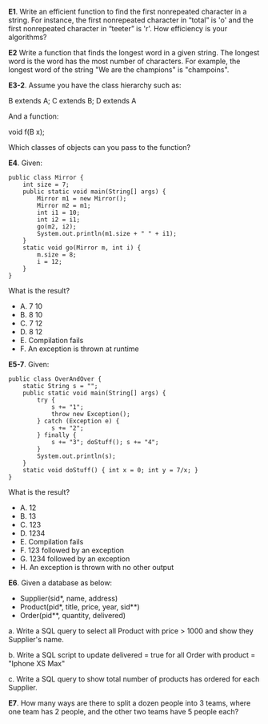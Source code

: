 **E1**. Write an efficient function to find the first nonrepeated character in a string. For instance, the first nonrepeated character in “total” is 'o' and the first nonrepeated character in “teeter” is 'r'. How efficiency is your algorithms?

**E2** Write a function that finds the longest word in a given string. The longest word is the word has the most number of characters. For example, the longest word of the string "We are the champions" is "champoins".

**E3-2**. Assume you have the class hierarchy such as:

B extends A; C extends B; D extends A

And a function:

void f(B x);

Which classes of objects can you pass to the function?

**E4**. Given:

```
public class Mirror {
    int size = 7;
    public static void main(String[] args) {
        Mirror m1 = new Mirror();
        Mirror m2 = m1;
        int i1 = 10;
        int i2 = i1;
        go(m2, i2);
        System.out.println(m1.size + " " + i1);
    }
    static void go(Mirror m, int i) {
        m.size = 8;
        i = 12;
    }
}
```

What is the result?

* A. 7 10
* B. 8 10
* C. 7 12
* D. 8 12
* E. Compilation fails
* F. An exception is thrown at runtime

**E5-7**. Given:

```
public class OverAndOver {
    static String s = "";
    public static void main(String[] args) {
        try {
            s += "1";
            throw new Exception();
        } catch (Exception e) { 
            s += "2";
        } finally { 
            s += "3"; doStuff(); s += "4";
        }
        System.out.println(s);
    }
    static void doStuff() { int x = 0; int y = 7/x; }
}
```

What is the result?

* A. 12
* B. 13
* C. 123
* D. 1234
* E. Compilation fails
* F. 123 followed by an exception
* G. 1234 followed by an exception
* H. An exception is thrown with no other output

**E6**. Given a database as below:

* Supplier(sid*, name, address) 
* Product(pid*, title, price, year, sid**) 
* Order(pid**, quantity, delivered)

a. Write a SQL query to select all Product with price > 1000 and show they Supplier's name.

b. Write a SQL script to update delivered = true for all Order with product = "Iphone XS Max"

c. Write a SQL query to show total number of products has ordered for each Supplier.

**E7**. How many ways are there to split a dozen people into 3 teams, where one team has 2 people, and the other two teams have 5 people each?
